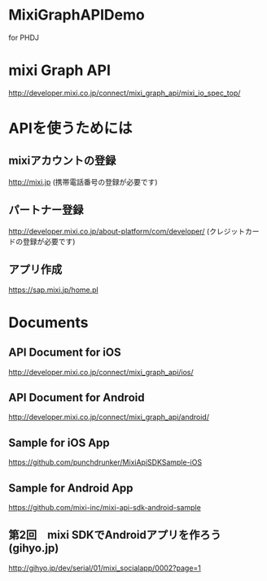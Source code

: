 MixiGraphAPIDemo
================

for PHDJ

# mixi Graph API

http://developer.mixi.co.jp/connect/mixi_graph_api/mixi_io_spec_top/

# APIを使うためには

## mixiアカウントの登録

http://mixi.jp
(携帯電話番号の登録が必要です)

## パートナー登録

http://developer.mixi.co.jp/about-platform/com/developer/
(クレジットカードの登録が必要です)

## アプリ作成

https://sap.mixi.jp/home.pl

# Documents

## API Document for iOS
http://developer.mixi.co.jp/connect/mixi_graph_api/ios/

## API Document for Android
http://developer.mixi.co.jp/connect/mixi_graph_api/android/

## Sample for iOS App
https://github.com/punchdrunker/MixiApiSDKSample-iOS

## Sample for Android App
https://github.com/mixi-inc/mixi-api-sdk-android-sample

## 第2回　mixi SDKでAndroidアプリを作ろう(gihyo.jp)
http://gihyo.jp/dev/serial/01/mixi_socialapp/0002?page=1
